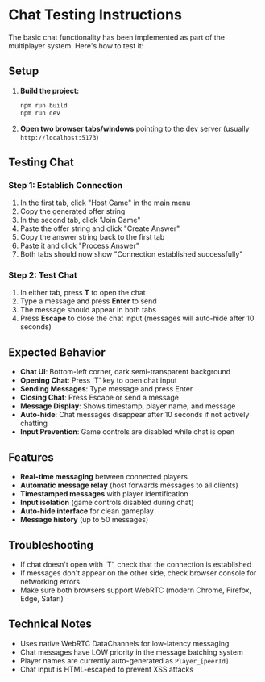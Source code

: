 # Chat Testing Instructions

The basic chat functionality has been implemented as part of the multiplayer system. Here's how to test it:

## Setup

1. **Build the project:**
   ```bash
   npm run build
   npm run dev
   ```

2. **Open two browser tabs/windows** pointing to the dev server (usually `http://localhost:5173`)

## Testing Chat

### Step 1: Establish Connection
1. In the first tab, click "Host Game" in the main menu
2. Copy the generated offer string
3. In the second tab, click "Join Game" 
4. Paste the offer string and click "Create Answer"
5. Copy the answer string back to the first tab
6. Paste it and click "Process Answer"
7. Both tabs should now show "Connection established successfully"

### Step 2: Test Chat
1. In either tab, press **T** to open the chat
2. Type a message and press **Enter** to send
3. The message should appear in both tabs
4. Press **Escape** to close the chat input (messages will auto-hide after 10 seconds)

## Expected Behavior

- **Chat UI**: Bottom-left corner, dark semi-transparent background
- **Opening Chat**: Press 'T' key to open chat input
- **Sending Messages**: Type message and press Enter
- **Closing Chat**: Press Escape or send a message
- **Message Display**: Shows timestamp, player name, and message
- **Auto-hide**: Chat messages disappear after 10 seconds if not actively chatting
- **Input Prevention**: Game controls are disabled while chat is open

## Features

- **Real-time messaging** between connected players
- **Automatic message relay** (host forwards messages to all clients)
- **Timestamped messages** with player identification
- **Input isolation** (game controls disabled during chat)
- **Auto-hide interface** for clean gameplay
- **Message history** (up to 50 messages)

## Troubleshooting

- If chat doesn't open with 'T', check that the connection is established
- If messages don't appear on the other side, check browser console for networking errors
- Make sure both browsers support WebRTC (modern Chrome, Firefox, Edge, Safari)

## Technical Notes

- Uses native WebRTC DataChannels for low-latency messaging
- Chat messages have LOW priority in the message batching system
- Player names are currently auto-generated as `Player_[peerId]`
- Chat input is HTML-escaped to prevent XSS attacks
